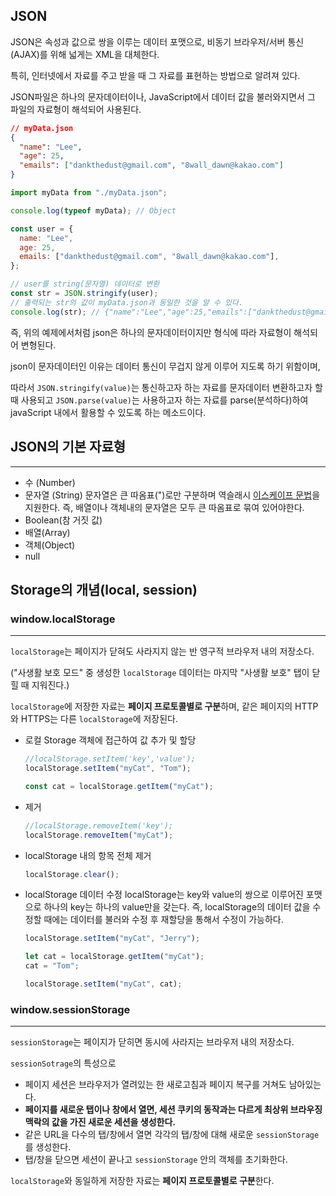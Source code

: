 ## JSON

JSON은 속성과 값으로 쌍을 이루는 데이터 포맷으로, 비동기 브라우저/서버 통신(AJAX)를 위해 넓게는 XML을 대체한다.

특히, 인터넷에서 자료를 주고 받을 때 그 자료를 표현하는 방법으로 알려져 있다.

JSON파일은 하나의 문자데이터이나, JavaScript에서 데이터 값을 불러와지면서 그 파일의 자료형이 해석되어 사용된다.

```json
// myData.json
{
  "name": "Lee",
  "age": 25,
  "emails": ["dankthedust@gmail.com", "8wall_dawn@kakao.com"]
}
```

```jsx
import myData from "./myData.json";

console.log(typeof myData); // Object

const user = {
  name: "Lee",
  age: 25,
  emails: ["dankthedust@gmail.com", "8wall_dawn@kakao.com"],
};

// user를 string(문자열) 데이터로 변환
const str = JSON.stringify(user);
// 출력되는 str의 값이 myData.json과 동일한 것을 알 수 있다.
console.log(str); // {"name":"Lee","age":25,"emails":["dankthedust@gmail.com","8wall_dawn@kakao.com"]}
```

즉, 위의 예제에서처럼 json은 하나의 문자데이터이지만 형식에 따라 자료형이 해석되어 변형된다.

json이 문자데이터인 이유는 데이터 통신이 무겁지 않게 이루어 지도록 하기 위함이며,

따라서 `JSON.stringify(value)`는 통신하고자 하는 자료를 문자데이터 변환하고자 할 때 사용되고 `JSON.parse(value)`는 사용하고자 하는 자료를 parse(분석하다)하여 javaScript 내에서 활용할 수 있도록 하는 메소드이다.

## JSON의 기본 자료형

---

- 수 (Number)
- 문자열 (String) 문자열은 큰 따옴표(")로만 구분하며 역슬래시 [이스케이프 문법](https://ko.wikipedia.org/wiki/%EC%9D%B4%EC%8A%A4%EC%BC%80%EC%9D%B4%ED%94%84_%EB%AC%B8%EC%9E%90)을 지원한다.
  즉, 배열이나 객체내의 문자열은 모두 큰 따옴표로 묶여 있어야한다.
- Boolean(참 거짓 값)
- 배열(Array)
- 객체(Object)
- null

## Storage의 개념(local, session)

### window.localStorage

---

`localStorage`는 페이지가 닫혀도 사라지지 않는 반 영구적 브라우저 내의 저장소다.

("사생활 보호 모드" 중 생성한 `localStorage` 데이터는 마지막 "사생활 보호" 탭이 닫힐 때 지워진다.)

`localStorage`에 저장한 자료는 **페이지 프로토콜별로 구분**하며, 같은 페이지의 HTTP와 HTTPS는 다른 `localStorage`에 저장된다.

- 로컬 Storage 객체에 접근하여 값 추가 및 할당

  ```jsx
  //localStorage.setItem('key','value');
  localStorage.setItem("myCat", "Tom");

  const cat = localStorage.getItem("myCat");
  ```

- 제거
  ```jsx
  //localStorage.removeItem('key');
  localStorage.removeItem("myCat");
  ```
- localStorage 내의 항목 전체 제거
  ```jsx
  localStorage.clear();
  ```
- localStorage 데이터 수정
  localStorage는 key와 value의 쌍으로 이루어진 포맷으로 하나의 key는 하나의 value만을 갖는다.
  즉, localStorage의 데이터 값을 수정할 때에는 데이터를 불러와 수정 후 재할당을 통해서 수정이 가능하다.

  ```jsx
  localStorage.setItem("myCat", "Jerry");

  let cat = localStorage.getItem("myCat");
  cat = "Tom";

  localStorage.setItem("myCat", cat);
  ```

### window.sessionStorage

---

`sessionStorage`는 페이지가 닫히면 동시에 사라지는 브라우저 내의 저장소다.

`sessionSotrage`의 특성으로

- 페이지 세션은 브라우저가 열려있는 한 새로고침과 페이지 복구를 거쳐도 남아있는다.
- **페이지를 새로운 탭이나 창에서 열면, 세션 쿠키의 동작과는 다르게 최상위 브라우징 맥락의 값을 가진 새로운 세션을 생성한다.**
- 같은 URL을 다수의 탭/창에서 열면 각각의 탭/창에 대해 새로운 `sessionStorage`를 생성한다.
- 탭/창을 닫으면 세션이 끝나고 `sessionStorage` 안의 객체를 초기화한다.

`localStorage`와 동일하게 저장한 자료는 **페이지 프로토콜별로 구분**한다.
